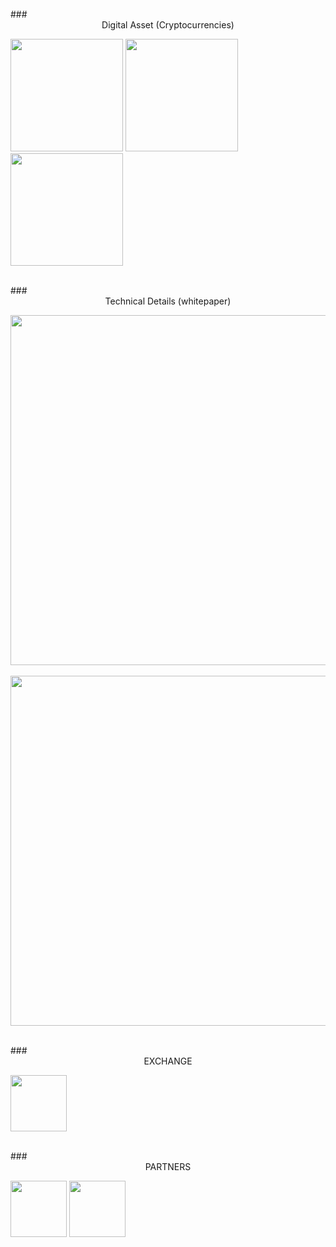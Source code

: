 <br/>
### <center>Digital Asset (Cryptocurrencies)</center>  

[<img src="../images/chronon.png" width="180">](https://robinadaptor.github.io/chronon) [<img src="../images/genero.png" width="180">](https://robinadaptor.github.io/genero) [<img src="../images/renish.png" width="180">](https://robinadaptor.github.io/renish)


<br/>
### <center>Technical Details (whitepaper)</center>  

[<img src="../images/p1.png" width="560">](https://github.com/robinadaptor/help/blob/master/3moper.md)       
<br/>
[<img src="../images/p2.png" width="560">](https://github.com/robinadaptor/help/blob/master/chainnet.md)    

<br/>
### <center>EXCHANGE</center>  

[<img src="../images/chamber.png" width="90">](https://robinadaptor.github.io/chamber)    

<br/>
### <center>PARTNERS</center>  

[<img src="../images/coinpayments.png" width="90">](https://robinadaptor.github.io/swapbot/) [<img src="../images/coinlib.png" width="90">](https://coinlib.io/coin/RNSH/Renish)   

